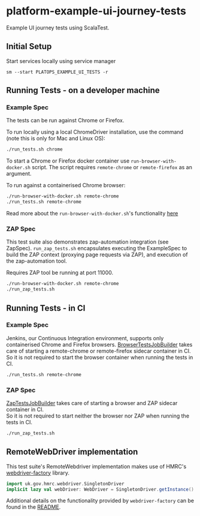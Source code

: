 platform-example-ui-journey-tests
==============

Example UI journey tests using ScalaTest. 

## Initial Setup
Start services locally using service manager

```sm --start PLATOPS_EXAMPLE_UI_TESTS -r```

## Running Tests - on a developer machine

### Example Spec
The tests can be run against Chrome or Firefox.
 
To run locally using a local ChromeDriver installation, use the command (note this is only for Mac and Linux OS):

```bash
./run_tests.sh chrome
```

To start a Chrome or Firefox docker container use `run-browser-with-docker.sh` script. The script requires 
`remote-chrome` or `remote-firefox` as an argument. 

To run against a containerised Chrome browser:

```bash
./run-browser-with-docker.sh remote-chrome 
./run_tests.sh remote-chrome
```
Read more about the `run-browser-with-docker.sh`'s functionality [here](run-browser-with-docker.sh)


### ZAP Spec
This test suite also demonstrates zap-automation integration (see ZapSpec). 
 `run_zap_tests.sh` encapsulates executing the ExampleSpec to build the ZAP context (proxying page requests via ZAP), 
 and execution of the zap-automation tool.
 
Requires ZAP tool be running at port 11000. 

```bash
./run-browser-with-docker.sh remote-chrome 
./run_zap_tests.sh 
```

## Running Tests - in CI 
### Example Spec
Jenkins, our Continuous Integration environment, supports only containerised Chrome and Firefox browsers.
 [BrowserTestsJobBuilder](https://github.com/hmrc/build-jobs/blob/master/src/main/groovy/uk/gov/hmrc/buildjobs/domain/builder/BrowserTestsJobBuilder.groovy)
 takes care of starting a remote-chrome or remote-firefox sidecar container in CI.  
 So it is not required to start the browser container when running the tests in CI.   
    
```bash
./run_tests.sh remote-chrome
```

### ZAP Spec
 [ZapTestsJobBuilder](https://github.com/hmrc/build-jobs/blob/master/src/main/groovy/uk/gov/hmrc/buildjobs/domain/builder/ZapTestsJobBuilder.groovy)
 takes care of starting a browser and ZAP sidecar container in CI.  
 So it is not required to start neither the browser nor ZAP when running the tests in CI.   

 ```bash 
 ./run_zap_tests.sh 
 ```

## RemoteWebDriver implementation
This test suite's RemoteWebdriver implementation makes use of HMRC's [webdriver-factory](https://github.com/hmrc/webdriver-factory) library.  

```scala 
import uk.gov.hmrc.webdriver.SingletonDriver      
implicit lazy val webDriver: WebDriver = SingletonDriver.getInstance()
```

Additional details on the functionality provided by `webdriver-factory` can be found in the [README](https://github.com/hmrc/webdriver-factory/blob/master/README.md).
